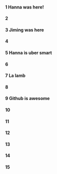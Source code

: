 #### 1 Hanna was here!
#### 2
#### 3 Jiming was here
#### 4
#### 5 Hanna is uber smart
#### 6
#### 7 La lamb
#### 8
#### 9 Github is awesome
#### 10
#### 11
#### 12
#### 13
#### 14
#### 15